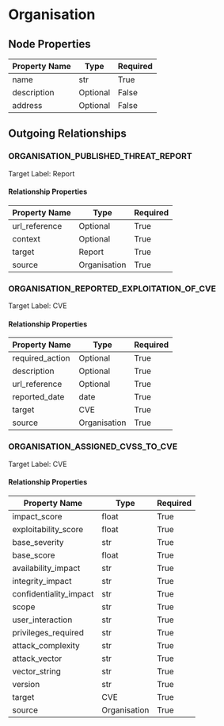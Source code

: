 
# Organisation

## Node Properties

| Property Name | Type | Required |
| ------------- | ---- | -------- |
| name | str | True |
| description | Optional | False |
| address | Optional | False |



## Outgoing Relationships

### ORGANISATION_PUBLISHED_THREAT_REPORT

Target Label: Report

#### Relationship Properties

| Property Name | Type | Required |
| ------------- | ---- | -------- |
| url_reference | Optional | True |
| context | Optional | True |
| target | Report | True |
| source | Organisation | True |


### ORGANISATION_REPORTED_EXPLOITATION_OF_CVE

Target Label: CVE

#### Relationship Properties

| Property Name | Type | Required |
| ------------- | ---- | -------- |
| required_action | Optional | True |
| description | Optional | True |
| url_reference | Optional | True |
| reported_date | date | True |
| target | CVE | True |
| source | Organisation | True |


### ORGANISATION_ASSIGNED_CVSS_TO_CVE

Target Label: CVE

#### Relationship Properties

| Property Name | Type | Required |
| ------------- | ---- | -------- |
| impact_score | float | True |
| exploitability_score | float | True |
| base_severity | str | True |
| base_score | float | True |
| availability_impact | str | True |
| integrity_impact | str | True |
| confidentiality_impact | str | True |
| scope | str | True |
| user_interaction | str | True |
| privileges_required | str | True |
| attack_complexity | str | True |
| attack_vector | str | True |
| vector_string | str | True |
| version | str | True |
| target | CVE | True |
| source | Organisation | True |




